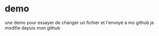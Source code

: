 # demo
une demo pour essayer de changer un fichier et l'envoyé à mo github 
je modifie depuis mon github
